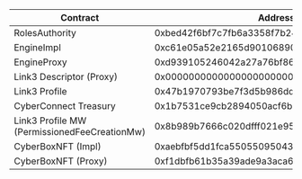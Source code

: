 |Contract|Address|
|-|-|
|RolesAuthority|0xbed42f6bf7c7fb6a3358f7b243fb9e36753f5862|
|EngineImpl|0xc61e05a52e2165d90106890b77cbd7afb89dfb90|
|EngineProxy|0xd939105246042a27a76bf86409bc91e303740671|
|Link3 Descriptor (Proxy)|0x0000000000000000000000000000000000000000|
|Link3 Profile|0x47b1970793be7f3d5b986ddf711e76d0141b5ffe|
|CyberConnect Treasury|0x1b7531ce9cb2894050acf6b1ce4690c3f5194f48|
|Link3 Profile MW (PermissionedFeeCreationMw)|0x8b989b7666c020dfff021e95421e5c128280d55f|
|CyberBoxNFT (Impl)|0xaebfbf5dd1fca5505509504344fc837e37f2cb07|
|CyberBoxNFT (Proxy)|0xf1dbfb61b35a39ade9a3aca68bc24305b5350c61|
